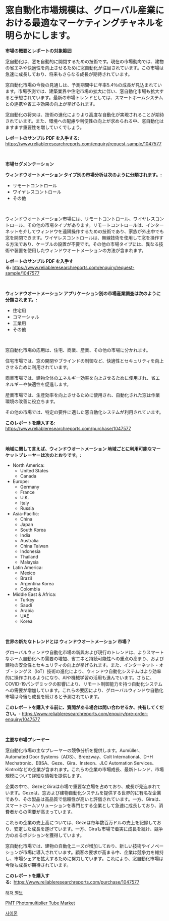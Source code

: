 <p><h1>窓自動化市場規模は、グローバル産業における最適なマーケティングチャネルを明らかにします。</h1></p><p><strong>市場の概要とレポートの対象範囲</strong></p>
<p><p>窓自動化は、窓を自動的に開閉するための技術です。現在の市場動向では、建物の省エネや快適性を向上させるために窓自動化が注目されています。この市場は急速に成長しており、将来もさらなる成長が期待されています。</p><p>窓自動化市場の今後の見通しは、予測期間中に年率5.4％の成長が見込まれています。市場予測では、建築業界や住宅市場の拡大に伴い、窓自動化市場も拡大すると予想されています。最新の市場トレンドとしては、スマートホームシステムとの連携や省エネ効果の向上が挙げられます。</p><p>窓自動化の将来は、技術の進化によりより高度な自動化が実現されることが期待されています。また、環境への配慮や利便性の向上が求められる中、窓自動化はますます重要性を増していくでしょう。</p></p>
<p><strong>レポートのサンプル PDF を入手する:</strong> <a href="https://www.reliableresearchreports.com/enquiry/request-sample/1047577">https://www.reliableresearchreports.com/enquiry/request-sample/1047577</a></p>
<p>&nbsp;</p>
<p><strong>市場セグメンテーション</strong></p>
<p><strong>ウィンドウオートメーション タイプ別の市場分析は次のように分類されます。:</strong></p>
<p><ul><li>リモートコントロール</li><li>ワイヤレスコントロール</li><li>その他</li></ul></p>
<p>&nbsp;</p>
<p><p>ウィンドウオートメーション市場には、リモートコントロール、ワイヤレスコントロール、その他の市場タイプがあります。リモートコントロールは、インターネットを介してウィンドウを遠隔操作するための技術であり、家族が外出中でも窓を開閉できます。ワイヤレスコントロールは、無線技術を使用して窓を操作する方法であり、ケーブルの設置が不要です。その他の市場タイプには、異なる技術や装置を使用したウィンドウオートメーションの方法が含まれます。</p></p>
<p><strong>レポートのサンプル PDF を入手する:</strong>&nbsp;<a href="https://www.reliableresearchreports.com/enquiry/request-sample/1047577">https://www.reliableresearchreports.com/enquiry/request-sample/1047577</a></p>
<p>&nbsp;</p>
<p><strong> ウィンドウオートメーション アプリケーション別の市場産業調査は次のように分類されます。:</strong></p>
<p><ul><li>住宅用</li><li>コマーシャル</li><li>工業用</li><li>その他</li></ul></p>
<p>&nbsp;</p>
<p><p>窓自動化市場の応用は、住宅、商業、産業、その他の市場に分かれます。</p><p>住宅市場では、窓の開閉やブラインドの制御など、快適性とセキュリティを向上させるために利用されています。</p><p>商業市場では、建物全体のエネルギー効率を向上させるために使用され、省エネルギーや快適性を促進します。</p><p>産業市場では、生産効率を向上させるために使用され、自動化された窓は作業環境の改善に役立ちます。</p><p>その他の市場では、特定の要件に適した窓自動化システムが利用されています。</p></p>
<p><strong>このレポートを購入する:</strong>&nbsp; <a href="https://www.reliableresearchreports.com/purchase/1047577">https://www.reliableresearchreports.com/purchase/1047577</a></p>
<p>&nbsp;</p>
<p><strong>地域に関して言えば、ウィンドウオートメーション 地域ごとに利用可能なマーケットプレーヤーは次のとおりです。:</strong></p>
<p><ul>
    <li>
        North America:
        <ul>
            <li>United States</li>
            <li>Canada</li>
        </ul>
    </li>
    <li>
        Europe:
        <ul>
            <li>Germany</li>
            <li>France</li>
            <li>U.K.</li>
            <li>Italy</li>
            <li>Russia</li>
        </ul>
    </li>
    <li>
        Asia-Pacific:
        <ul>
            <li>China</li>
            <li>Japan</li>
            <li>South Korea</li>
            <li>India</li>
            <li>Australia</li>
            <li>China Taiwan</li>
            <li>Indonesia</li>
            <li>Thailand</li>
            <li>Malaysia</li>
        </ul>
    </li>
    <li>
        Latin America:
        <ul>
            <li>Mexico</li>
            <li>Brazil</li>
            <li>Argentina Korea</li>
            <li>Colombia</li>
        </ul>
    </li>
    <li>
        Middle East & Africa:
        <ul>
            <li>Turkey</li>
            <li>Saudi</li>
            <li>Arabia</li>
            <li>UAE</li>
            <li>Korea</li>
        </ul>
    </li>
    </ul></p>
<p>&nbsp;</p>
<p><strong>世界の新たなトレンドとは ウィンドウオートメーション 市場？</strong></p>
<p><p>グローバルウィンドウ自動化市場の新興および現行のトレンドは、よりスマートなホーム自動化への需要の増加、省エネと持続可能性への重点の高まり、および建物の安全性とセキュリティの向上が挙げられます。また、インターネット・オブ・シングス（IoT）技術の進化により、ウィンドウ自動化システムはより効率的に操作されるようになり、AIや機械学習の活用も進んでいます。さらに、COVID-19パンデミックの影響により、リモート制御能力を持つ自動化システムへの需要が増加しています。これらの要因により、グローバルウィンドウ自動化市場は今後も成長を続けると予測されています。</p></p>
<p><strong>このレポートを購入する前に、質問がある場合は問い合わせるか、共有してください。</strong>- <a href="https://www.reliableresearchreports.com/enquiry/pre-order-enquiry/1047577">https://www.reliableresearchreports.com/enquiry/pre-order-enquiry/1047577</a></p>
<p>&nbsp;</p>
<p><strong>主要な市場プレーヤー</strong></p>
<p><p>窓自動化市場の主なプレーヤーの競争分析を提供します。Aumüller、Automated Door Systems（ADS）、Breezway、Colt International、D+H Mechatronic、EBSA、Geze、Gira、Insteon、JLC Automation Services、Kintrolなどの企業が含まれます。これらの企業の市場成長、最新トレンド、市場規模について詳細な情報を提供します。</p><p>企業の中で、GezeとGiraは市場で重要な立場を占めており、成長が見込まれています。Gezeは、窓および建物自動化システムを提供する世界的に有名な企業であり、その製品は高品質で信頼性が高いと評価されています。一方、Giraは、スマートホームソリューションを専門とする企業として急速に成長しており、消費者からの需要が高まっています。</p><p>これらの企業の売上高については、Gezeは毎年数百万ドルの売上を記録しており、安定した成長を遂げています。一方、Giraも市場で着実に成長を続け、競争力のあるポジションを獲得しています。</p><p>窓自動化市場では、建物の自動化ニーズが増加しており、新しい技術やイノベーションが市場に導入されています。顧客の要求が高まる中、企業は競争力を維持し、市場シェアを拡大するために努力しています。これにより、窓自動化市場は今後も成長が期待されています。</p></p>
<p><strong>このレポートを購入する:</strong>&nbsp;&nbsp;<a href="https://www.reliableresearchreports.com/purchase/1047577">https://www.reliableresearchreports.com/purchase/1047577</a></p>
<p><p><a href="https://github.com/royErdmtyan906778/Market-Research-Report-List-1/blob/main/269440910678.md">해저 밸브</a></p><p><a href="https://github.com/kathiaseamanalvaradovlprc2h/Market-Research-Report-List-1/blob/main/pmt-photomultiplier-tube-market.md">PMT Photomultiplier Tube Market</a></p><p><a href="https://github.com/Maeennan456456/Market-Research-Report-List-1/blob/main/626098610677.md">사이폰</a></p></p>
